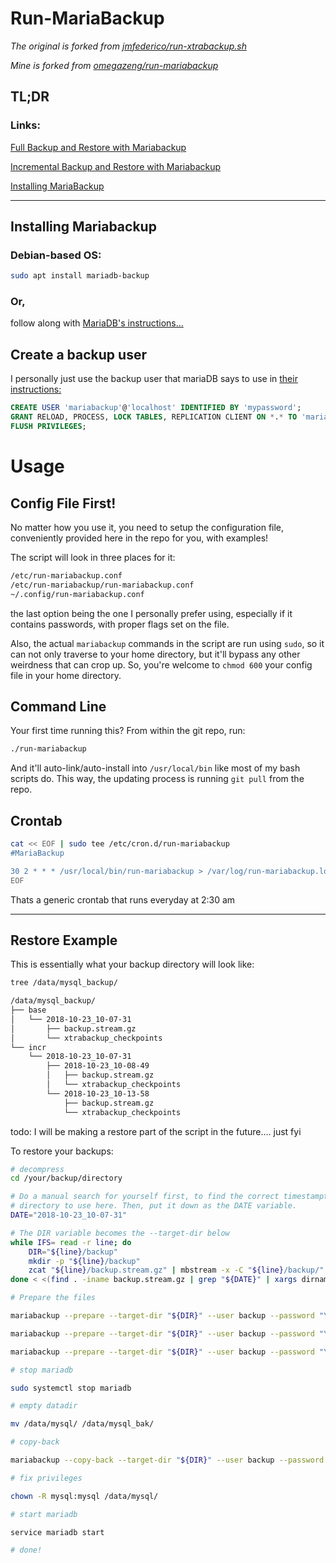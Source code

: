 # Run-MariaBackup

_The original is forked from [jmfederico/run-xtrabackup.sh](https://gist.github.com/jmfederico/1495347)_

_Mine is forked from [omegazeng/run-mariabackup](https://github.com/omegazeng/run-mariabackup)_

## TL;DR
### Links:

[Full Backup and Restore with Mariabackup](https://mariadb.com/kb/en/library/full-backup-and-restore-with-mariabackup/)

[Incremental Backup and Restore with Mariabackup](https://mariadb.com/kb/en/library/incremental-backup-and-restore-with-mariabackup/)

[Installing MariaBackup](https://mariadb.com/kb/en/library/mariabackup-overview/#installing-mariabackup)

* * *

## Installing Mariabackup

### Debian-based OS:

```bash
sudo apt install mariadb-backup
```

### Or,

follow along with [MariaDB's instructions...](https://mariadb.com/kb/en/library/mariabackup-overview/#installing-mariabackup)

## Create a backup user

I personally just use the backup user that mariaDB says to use in [their instructions:](https://mariadb.com/kb/en/library/mariabackup-overview/#authentication-and-privileges)

```sql
CREATE USER 'mariabackup'@'localhost' IDENTIFIED BY 'mypassword';
GRANT RELOAD, PROCESS, LOCK TABLES, REPLICATION CLIENT ON *.* TO 'mariabackup'@'localhost';
FLUSH PRIVILEGES;
```

# Usage

## Config File First!

No matter how you use it, you need to setup the configuration file, conveniently provided here in the repo for you, with examples!

The script will look in three places for it:

```bash
/etc/run-mariabackup.conf
/etc/run-mariabackup/run-mariabackup.conf
~/.config/run-mariabackup.conf
```

the last option being the one I personally prefer using, especially if it contains passwords, with proper flags set on the file.

Also, the actual `mariabackup` commands in the script are run using `sudo`, so it can not only traverse to your home directory, but it'll bypass any other weirdness that can crop up. So, you're welcome to `chmod 600` your config file in your home directory.

## Command Line

Your first time running this? From within the git repo, run:

```bash
./run-mariabackup
```

And it'll auto-link/auto-install into `/usr/local/bin` like most of my bash scripts do. This way, the updating process is running `git pull` from the repo.

## Crontab

```bash
cat << EOF | sudo tee /etc/cron.d/run-mariabackup
#MariaBackup

30 2 * * * /usr/local/bin/run-mariabackup > /var/log/run-mariabackup.log 2>&1
EOF
```

Thats a generic crontab that runs everyday at 2:30 am

* * *

## Restore Example

This is essentially what your backup directory will look like:

```bash
tree /data/mysql_backup/

/data/mysql_backup/
├── base
│   └── 2018-10-23_10-07-31
│       ├── backup.stream.gz
│       └── xtrabackup_checkpoints
└── incr
    └── 2018-10-23_10-07-31
        ├── 2018-10-23_10-08-49
        │   ├── backup.stream.gz
        │   └── xtrabackup_checkpoints
        └── 2018-10-23_10-13-58
            ├── backup.stream.gz
            └── xtrabackup_checkpoints
```

todo: I will be making a restore part of the script in the future.... just fyi

To restore your backups:

```bash
# decompress
cd /your/backup/directory

# Do a manual search for yourself first, to find the correct timestampted
# directory to use here. Then, put it down as the DATE variable.
DATE="2018-10-23_10-07-31"

# The DIR variable becomes the --target-dir below
while IFS= read -r line; do
    DIR="${line}/backup"
    mkdir -p "${line}/backup"
    zcat "${line}/backup.stream.gz" | mbstream -x -C "${line}/backup/"
done < <(find . -iname backup.stream.gz | grep "${DATE}" | xargs dirname)

# Prepare the files

mariabackup --prepare --target-dir "${DIR}" --user backup --password "YourPassword" --apply-log-only

mariabackup --prepare --target-dir "${DIR}" --user backup --password "YourPassword" --apply-log-only --incremental-dir incr/2018-10-23_10-07-31/2018-10-23_10-08-49/backup/

mariabackup --prepare --target-dir "${DIR}" --user backup --password "YourPassword" --apply-log-only --incremental-dir incr/2018-10-23_10-07-31/2018-10-23_10-13-58/backup/

# stop mariadb

sudo systemctl stop mariadb

# empty datadir

mv /data/mysql/ /data/mysql_bak/

# copy-back

mariabackup --copy-back --target-dir "${DIR}" --user backup --password "YourPassword" --datadir /data/mysql/

# fix privileges

chown -R mysql:mysql /data/mysql/

# start mariadb

service mariadb start

# done!

```

